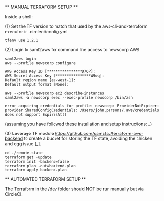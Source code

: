 ** MANUAL TERRAFORM SETUP **

Inside a shell:

(1) Set the TF version to match that used by the aws-cli-and-terraform executor in .circleci/config.yml

```
tfenv use 1.2.1
```

(2) Login to saml2aws for command line access to newscorp AWS

```
saml2aws login
aws --profile newscorp configure

AWS Access Key ID [****************D7OP]: 
AWS Secret Access Key [****************W9wq]: 
Default region name [eu-west-1]: 
Default output format [None]: 

aws --profile newscorp ec2 describe-instances
saml2aws -a newscorp exec --exec-profile newscorp /bin/zsh

error acquiring credentials for profile: newscorp: ProviderNotExpirer: provider SharedConfigCredentials: /Users/john.parsons/.aws/credentials does not support ExpiresAt()
```

(assuming you have followed these installation and setup instructions: _)

(3) Leverage TF module https://github.com/samstav/terraform-aws-backend to create a bucket for storing the TF state, avoiding the chicken and egg issue [_].

```
cd ./remote-state
terraform get -update
terraform init -backend=false
terraform plan -out=backend.plan
terraform apply backend.plan
```

** AUTOMATED TERRAFORM SETUP **

The Terraform in the /dev folder should NOT be run manually but via CircleCI.
